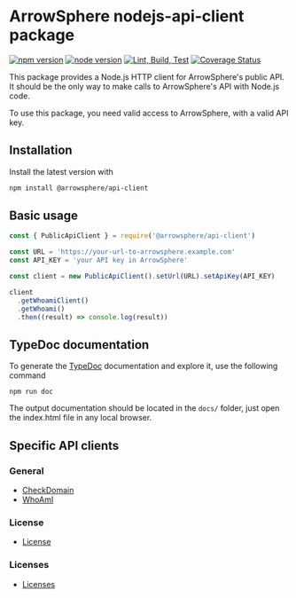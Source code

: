 # ArrowSphere nodejs-api-client package

[![npm version](https://badgen.net/npm/v/@arrowsphere/api-client)](https://www.npmjs.com/package/@arrowsphere/api-client)
[![node version](https://badgen.net/badge/node/>=%2012.21.0/green?icon=terminal)](https://badgen.net/badge/node/>=%2012.21.0/green?icon=terminal)
[![Lint, Build, Test](https://github.com/ArrowSphere/nodejs-api-client/workflows/Lint,%20Build,%20Test/badge.svg)](https://github.com/ArrowSphere/nodejs-api-client/actions?query=workflow%3A%22Lint%2C+Build%2C+Test%22)
[![Coverage Status](https://coveralls.io/repos/github/ArrowSphere/nodejs-api-client/badge.svg?branch=main)](https://coveralls.io/github/ArrowSphere/nodejs-api-client?branch=main)

This package provides a Node.js HTTP client for ArrowSphere's public API.
It should be the only way to make calls to ArrowSphere's API with Node.js code.

To use this package, you need valid access to ArrowSphere, with a valid API key.

## Installation

Install the latest version with

```bash
npm install @arrowsphere/api-client
```

## Basic usage

```js
const { PublicApiClient } = require('@arrowsphere/api-client')

const URL = 'https://your-url-to-arrowsphere.example.com'
const API_KEY = 'your API key in ArrowSphere'

const client = new PublicApiClient().setUrl(URL).setApiKey(API_KEY)

client
  .getWhoamiClient()
  .getWhoami()
  .then((result) => console.log(result))
```

## TypeDoc documentation

To generate the [TypeDoc](https://typedoc.org/) documentation and explore it, use the following command

```shell
npm run doc
```

The output documentation should be located in the `docs/` folder, just open the index.html file in any local browser.

## Specific API clients

### General

- [CheckDomain](./src/general/CHECKDOMAIN.md)
- [WhoAmI](./src/general/WHOAMI.md)

### License

- [License](./src/license/README.md)

### Licenses

- [Licenses](./src/licenses/README.md)
